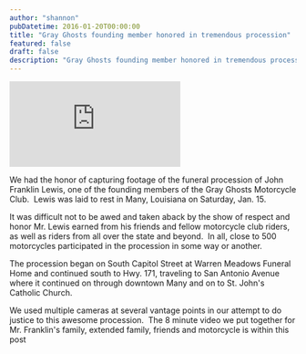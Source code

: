 ```yaml
---
author: "shannon"
pubDatetime: 2016-01-20T00:00:00
title: "Gray Ghosts founding member honored in tremendous procession"
featured: false
draft: false
description: "Gray Ghosts founding member honored in tremendous procession"
---
```


<iframe class="w-full aspect-video" src="https://www.youtube.com/embed/s1R26PI4TgM" title="YouTube video player" frameborder="0" allow="accelerometer; autoplay; clipboard-write; encrypted-media; gyroscope; picture-in-picture; web-share" allowfullscreen></iframe>

We had the honor of capturing footage of the funeral procession of John Franklin Lewis, one of the founding members of the Gray Ghosts Motorcycle Club.  Lewis was laid to rest in Many, Louisiana on Saturday, Jan. 15.

It was difficult not to be awed and taken aback by the show of respect and honor Mr. Lewis earned from his friends and fellow motorcycle club riders, as well as riders from all over the state and beyond.  In all, close to 500 motorcycles participated in the procession in some way or another.

The procession began on South Capitol Street at Warren Meadows Funeral Home and continued south to Hwy. 171, traveling to San Antonio Avenue where it continued on through downtown Many and on to St. John's Catholic Church.

We used multiple cameras at several vantage points in our attempt to do justice to this awesome procession.  The 8 minute video we put together for Mr. Franklin's family, extended family, friends and motorcycle is within this post